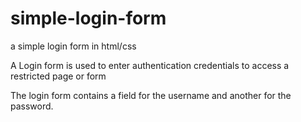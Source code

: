 # simple-login-form

a simple login form in html/css

A Login form is used to enter authentication credentials to access a restricted page or form

The login form contains a field for the username and another for the password.
